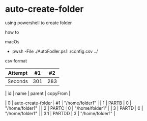 # auto-create-folder
using powershell to create folder 


how to

macOs
- pwsh -File ./AutoFodler.ps1  ./config.csv  ../



csv format 

<!-- id	name	parent	copyFrom
0	auto-create-folder		
1	PART B	0	
2	PAT	0	
3	PATd	0	
3.1	Lkl	3	 -->

| Attempt | #1  | #2  |
| :---:   | :-: | :-: |
| Seconds | 301 | 283 |

| id  | name                | parent  | copyFrom          |




| 0   | auto-create-folder  | #1      |  "/home/folder1"  |
| 1   | PARTB               | 0       |  "/home/folder1"  |
| 2   | PARTC               | 0       |   "/home/folder1" |
| 3   | PARTD               | 0       |   "/home/folder1" |
| 3.1 | PARTDD              | 3       |   "/home/folder1" |


